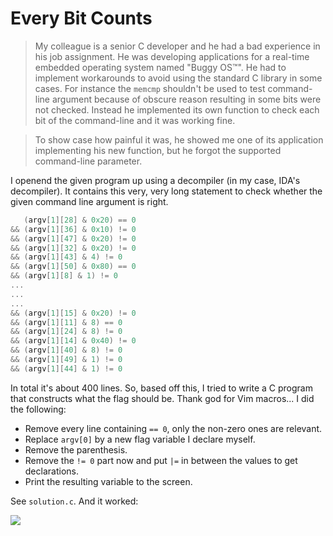 # Every Bit Counts

> My colleague is a senior C developer and he had a bad experience in his job assignment. He was developing applications for a real-time embedded operating system named "Buggy OS™". He had to implement workarounds to avoid using the standard C library in some cases. For instance the `memcmp` shouldn't be used to test command-line argument because of obscure reason resulting in some bits were not checked. Instead he implemented its own function to check each bit of the command-line and it was working fine.

> To show case how painful it was, he showed me one of its application implementing his new function, but he forgot the supported command-line parameter.

I openend the given program up using a decompiler (in my case, IDA's decompiler). It contains this very, very long statement to check whether the given command line argument is right.

```c
   (argv[1][28] & 0x20) == 0
&& (argv[1][36] & 0x10) != 0
&& (argv[1][47] & 0x20) != 0
&& (argv[1][32] & 0x20) != 0
&& (argv[1][43] & 4) != 0
&& (argv[1][50] & 0x80) == 0
&& (argv[1][8] & 1) != 0
...
...
...
&& (argv[1][15] & 0x20) != 0
&& (argv[1][11] & 8) == 0
&& (argv[1][24] & 8) != 0
&& (argv[1][14] & 0x40) != 0
&& (argv[1][40] & 8) != 0
&& (argv[1][49] & 1) != 0
&& (argv[1][44] & 1) != 0 
```

In total it's about 400 lines. So, based off this, I tried to write a C program that constructs what the flag should be. Thank god for Vim macros... I did the following:

* Remove every line containing `== 0`, only the non-zero ones are relevant.
* Replace `argv[0]` by a new flag variable I declare myself.
* Remove the parenthesis.
* Remove the `!= 0` part now and put `|=` in between the values to get declarations.
* Print the resulting variable to the screen.

See `solution.c`. And it worked:

![](https://i.imgur.com/Z08aRRq.png)